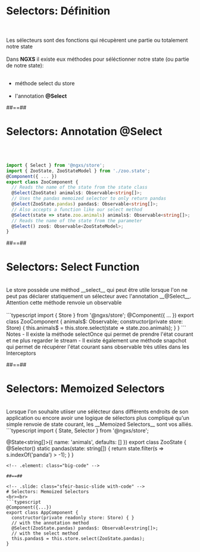 <!-- .slide: class="sfeir-basic-slide" -->
# Selectors: Définition
<br><br>
Les sélecteurs sont des fonctions qui récupèrent une partie ou totalement notre state<br><br>
Dans __NGXS__ il existe eux méthodes pour séléctionner notre state (ou partie de notre state):<br><br>
- méthode select du store<br><br>
- l'annotation __@Select__

##==##

<!-- .slide: class="sfeir-basic-slide with-code" -->
# Selectors: Annotation @Select
<br><br>
```typescript
import { Select } from '@ngxs/store';
import { ZooState, ZooStateModel } from './zoo.state';
@Component({ ... })
export class ZooComponent {
  // Reads the name of the state from the state class
  @Select(ZooState) animals$: Observable<string[]>;
  // Uses the pandas memoized selector to only return pandas
  @Select(ZooState.pandas) pandas$: Observable<string[]>;
  // Also accepts a function like our select method
  @Select(state => state.zoo.animals) animals$: Observable<string[]>;
  // Reads the name of the state from the parameter
  @Select() zoo$: Observable<ZooStateModel>;
}
```
<!-- .element: class="big-code" -->

##==##

<!-- .slide: class="sfeir-basic-slide with-code" -->
# Selectors: Select Function
<br>
Le store possède une méthod __select__ qui peut être utile lorsque l'on ne peut pas déclarer statiquement un sélecteur avec l'annotation __@Select__.<br>
Attention cette méthode renvoie un observable
<br><br>
```typescript
import { Store } from '@ngxs/store';
@Component({ ... })
export class ZooComponent {
  animals$: Observable<string[]>;
  constructor(private store: Store) {
    this.animals$ = this.store.select(state => state.zoo.animals);
  }
}
```
<!-- .element: class="big-code" -->
Notes
- Il existe la méthode selectOnce qui permet de prendre l'état courant et ne plus regarder le stream
- Il existe également une méthode snapchot qui permet de récupérer l'état courant sans observable très utiles dans les Interceptors

##==##

<!-- .slide: class="sfeir-basic-slide with-code" -->
# Selectors: Memoized Selectors
<br>
Lorsque l'on souhaite utiiser une sélécteur dans différents endroits de son application ou encore avoir une logique de sélectors plus compliqué qu'un simple renvoie de state courant, les __Memoized Selectors__ sont vos alliés.
<br>
```typescript
import { State, Selector } from '@ngxs/store';

@State<string[]>({
  name: 'animals',
  defaults: []
})
export class ZooState {
  @Selector()
  static pandas(state: string[]) {
    return state.filter(s => s.indexOf('panda') > -1);
  }
}
```
<!-- .element: class="big-code" -->

##==##

<!-- .slide: class="sfeir-basic-slide with-code" -->
# Selectors: Memoized Selectors
<br><br>
```typescript
@Component({...})
export class AppComponent {
  constructor(private readonly store: Store) { }
  // with the annotation method
  @Select(ZooState.pandas) pandas$: Observable<string[]>;
  // with the select method
  this.pandas$ = this.store.select(ZooState.pandas);
}
```
<!-- .element: class="big-code" -->
